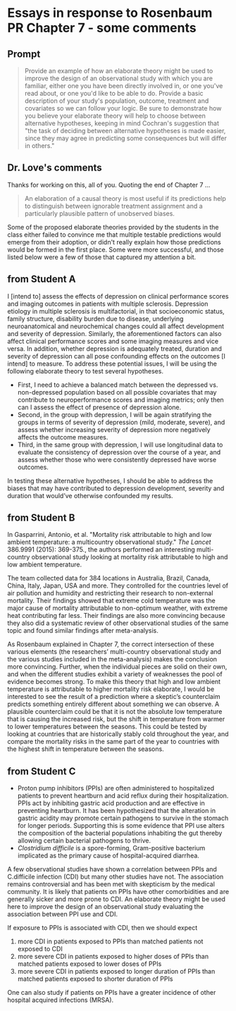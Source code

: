 # Essays in response to Rosenbaum PR Chapter 7 - some comments

## Prompt

> Provide an example of how an elaborate theory might be used to improve the design of an observational study with which you are familiar, either one you have been directly involved in, or one you've read about, or one you'd like to be able to do. Provide a basic description of your study's population, outcome, treatment and covariates so we can follow your logic. Be sure to demonstrate how you believe your elaborate theory will help to choose between alternative hypotheses, keeping in mind Cochran's suggestion that "the task of deciding between alternative hypotheses is made easier, since they may agree in predicting some consequences but will differ in others."

## Dr. Love's comments

Thanks for working on this, all of you. Quoting the end of Chapter 7 ...

> An elaboration of a causal theory is most useful if its predictions help to distinguish between ignorable treatment assignment and a particularly plausible pattern of unobserved biases.

Some of the proposed elaborate theories provided by the students in the class either failed to convince me that multiple testable predictions would emerge from their adoption, or didn't really explain how those predictions would be formed in the first place. Some were more successful, and those listed below were a few of those that captured my attention a bit. 

## from Student A

I [intend to] assess the effects of depression on clinical performance scores and imaging outcomes in patients with multiple  sclerosis. Depression  etiology  in  multiple  sclerosis  is  multifactorial,  in that  socioeconomic  status,  family  structure,  disability burden  due  to  disease, underlying   neuroanatomical   and   neurochemical   changes   could   all   affect development  and  severity  of  depression.  Similarly,  the  aforementioned  factors can also affect clinical performance scores and some imaging measures and vice versa. In  addition,  whether  depression  is  adequately  treated,  duration  and severity  of  depression  can  all  pose  confounding  effects  on  the  outcomes  [I intend]  to  measure.  To  address  these  potential  issues,  I  will  be  using  the following  elaborate  theory  to  test  several  hypotheses.  

- First,  I  need  to  achieve  a balanced match between the depressed vs. non-depressed population based on all  possible  covariates  that  may  contribute  to  neuroperformance  scores  and imaging  metrics;  only  then  can  I  assess  the  effect  of  presence  of  depression alone.  
- Second, in the group with depression, I will be again stratifying the groups in terms of severity of depression (mild, moderate, severe), and assess whether increasing severity of depression more negatively affects the outcome measures. 
- Third, in the same group with depression, I will use longitudinal data to evaluate the  consistency  of  depression  over  the  course  of  a  year,  and  assess  whether those  who  were  consistently  depressed  have  worse  outcomes.  

In  testing  these alternative  hypotheses,  I  should  be  able  to  address  the  biases  that  may  have contributed  to  depression  development,  severity  and  duration  that  would’ve otherwise confounded my results.

## from Student B

In Gasparrini,  Antonio,  et  al.  "Mortality  risk  attributable  to  high  and  low  ambient temperature: a multicountry observational study." *The Lancet* 386.9991 (2015): 369-375., the authors performed  an  interesting  multi-country  observational  study  looking  at mortality risk attributable to high and low ambient temperature. 

The team collected data for 384 locations in Australia, Brazil, Canada, China, Italy, Japan, USA and more. They controlled for the countries level of air pollution and humidity and restricting their research to non-external mortality. Their findings showed that extreme cold temperature was the major cause of mortality attributable to non-optimum weather, with extreme heat contributing far less. Their findings are also more convincing because they also did a systematic review of other observational studies of the same topic and found similar findings after meta-analysis. 

As  Rosenbaum  explained  in  Chapter  7,  the  correct  intersection  of  these  various  elements  (the researchers’  multi-country  observational  study  and  the  various  studies  included  in  the  meta-analysis) makes the conclusion more convincing. Further, when the individual pieces are solid on their own, and when the different studies exhibit a variety of weaknesses the pool of evidence becomes strong. To make this  theory  that  high  and  low  ambient  temperature  is  attributable  to  higher  mortality  risk  elaborate,  I would be interested to see the result of a prediction where a skeptic’s counterclaim predicts something entirely different about something we can observe. A plausible counterclaim could be that it is not the absolute low temperature that is causing the increased risk, but the shift in temperature from warmer to lower temperatures between the seasons. This could be tested by looking at countries that are historically stably cold throughout the year, and compare the mortality risks in the same part of the year to countries with the highest shift in temperature between the seasons. 

## from Student C

- Proton pump inhibitors (PPIs) are often administered to hospitalized patients to prevent heartburn and acid reflux during their hospitalization. PPIs act by inhibiting gastric acid production and are effective in preventing heartburn. It has been hypothesized that the alteration in gastric acidity may promote certain pathogens to survive in the stomach for longer periods.  Supporting this is some evidence that PPI use alters the composition of the bacterial populations inhabiting the gut thereby allowing certain bacterial pathogens to thrive. 
- *Clostridium difficile* is a spore-forming, Gram-positive bacterium implicated as the primary cause of hospital-acquired diarrhea. 

A few observational studies have shown a correlation between PPIs and C.difficile infection (CDI) but many other studies have not.  The association remains controversial and has been met with skepticism by the medical community. It is likely that patients on PPIs have other comorbidities and are generally sicker and more prone to CDI. An elaborate theory might be used here to improve the design of an observational study evaluating the association between PPI use and CDI.

If exposure to PPIs is associated with CDI, then we should expect 

1. more CDI in patients exposed to PPIs than matched patients not exposed to CDI 
2. more severe CDI in patients exposed to higher doses of PPIs than matched patients exposed to lower doses of PPIs 
3. more severe CDI in patients exposed to longer duration of PPIs than matched patients exposed to shorter duration of PPIs 

One can also study if patients on PPIs have a greater incidence of other hospital acquired infections (MRSA).
